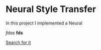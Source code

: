 # Neural Style Transfer

In this project I implemented a Neural

_fdas_
**fds**

[Search for it](www.sport.es)

